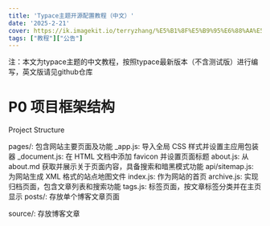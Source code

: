 ```yaml
---
title: 'Typace主题开源配置教程（中文）' 
date: '2025-2-21'
cover: https://ik.imagekit.io/terryzhang/%E5%B1%8F%E5%B9%95%E6%88%AA%E5%9B%BE%202025-04-17%20204625.png
tags: ["教程"]["公告"]
---
```


注：本文为typace主题的中文教程，按照typace最新版本（不含测试版）进行编写，英文版请见github仓库

# P0 项目框架结构
Project Structure

pages/: 包含网站主要页面及功能
  _app.js: 导入全局 CSS 样式并设置主应用包装器
  _document.js: 在 HTML 文档中添加 favicon 并设置页面标题
  about.js: 从 about.md 获取并展示关于页面内容，具备搜索和暗黑模式功能
  api/sitemap.js: 为网站生成 XML 格式的站点地图文件
  index.js: 作为网站的首页
  archive.js: 实现归档页面，包含文章列表和搜索功能
  tags.js: 标签页面，按文章标签分类并在主页显示
  posts/: 存放单个博客文章页面
  
source/: 存放博客文章
